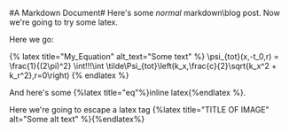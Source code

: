 #A Markdown Document#
Here's some *normal* markdown\blog post. Now we're going to try some latex.

Here we go:

{% latex title="My_Equation" alt_text="Some text" %}
\psi_{tot}(x,-t_0,r) = \frac{1}{(2\pi)^2} \int\!\!\!\int
\tilde\Psi_{tot}\left(k_x,\frac{c}{2}\sqrt{k_x^2 + k_r^2},r=0\right)
{% endlatex %}

And here's some {%latex title="eq"%}inline latex{%endlatex %}.

Here we're going to escape a latex tag \{%latex title="TITLE OF IMAGE" alt="Some alt text" %}\{%endlatex%}
